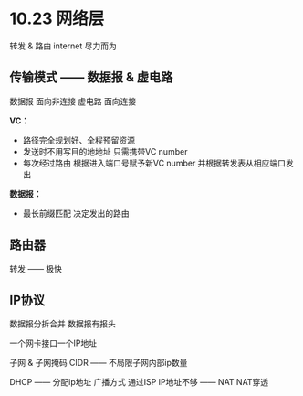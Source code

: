 # 10.23 网络层

转发 & 路由
internet 尽力而为

## 传输模式 —— 数据报 & 虚电路

数据报 面向非连接
虚电路 面向连接

**VC：**

- 路径完全规划好、全程预留资源
- 发送时不用写目的地地址 只需携带VC number
- 每次经过路由 根据进入端口号赋予新VC number 并根据转发表从相应端口发出

**数据报：**

- 最长前缀匹配 决定发出的路由

## 路由器

转发 —— 极快

## IP协议

数据报分拆合并
    数据报有报头

一个网卡接口一个IP地址

子网 & 子网掩码
CIDR —— 不局限子网内部ip数量

DHCP —— 分配ip地址
    广播方式
    通过ISP
    IP地址不够 —— NAT
    NAT穿透
